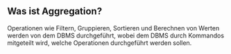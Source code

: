 ## Was ist Aggregation?

Operationen wie Filtern, Gruppieren, Sortieren und Berechnen von Werten werden von dem DBMS durchgeführt, wobei dem DBMS durch Kommandos mitgeteilt wird, welche Operationen durchgeführt werden sollen.